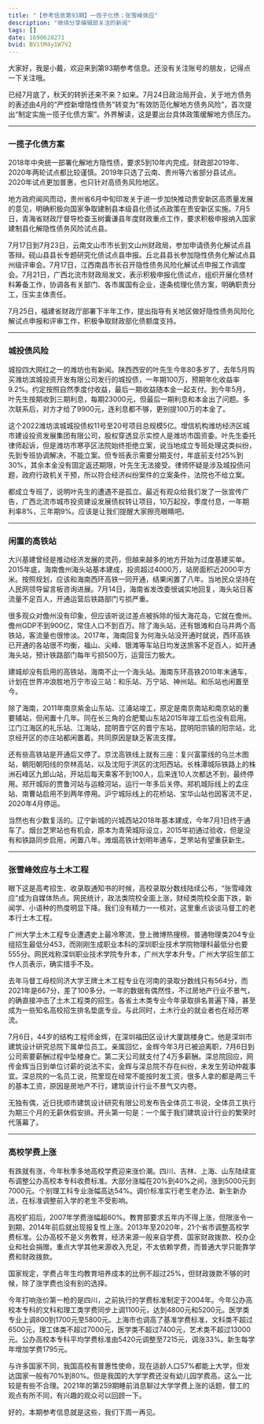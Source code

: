 ```yaml
---
title: "【参考信息第93期】一揽子化债；张雪峰效应"
description: "继续分享编辑部关注的新闻"
tags: []
date: 1690628271
bvid: BV1tM4y1W7V2
---
```

大家好，我是小戴，欢迎来到第93期参考信息。还没有关注账号的朋友，记得点一下关注哦。

已经7月底了，秋天的转折还来不来？如来。7月24日政治局开会，关于地方债务的表述由4月的“严控新增隐性债务”转变为“有效防范化解地方债务风险”，首次提出“制定实施一揽子化债方案”。外界解读，这是要出台具体政策缓解地方债压力。

---

### 一揽子化债方案

2018年中央统一部署化解地方隐性债，要求5到10年内完成。财政部2019年、2020年两轮试点都比较谨慎。2019年只选了云南、贵州等六省部分县试点。2020年试点更加普惠，也只针对高债务风险地区。

地方政府闻风而动，贵州省6月中旬印发关于进一步加快推动贵安新区高质量发展的意见，明确积极向国家争取建制县本级县化债试点政策在贵安新区实施。7月5日，青海省财政厅督导检查玉树囊谦县年度财政重点工作，要求积极申报纳入国家建制县化解隐性债务风险试点县。

7月17日到7月23日，云南文山市市长到文山州财政局，参加申请债务化解试点县答辩。砚山县县长专题研究化债试点县申报。丘北县县长参加隐性债务化解试点县州级评审会。7月17日，江西南昌市长召开隐性债务风险化解试点申报工作调度会。7月21日，广西北流市财政局发文，表示积极申报化债试点，组织开展化债材料筹备工作，协调各有关部门、各市属国有企业，逐条梳理化债方案，明确职责分工，压实主体责任。

7月25日，福建省财政厅部署下半年工作，提出指导有关地区做好隐性债务风险化解试点申报和评审工作，积极争取财政部化债额度支持。

---

### 城投债风险

城投四大网红之一的潍坊也有新闻。陕西西安的叶先生今年80多岁了，去年5月购买潍坊滨城投资开发有限公司发行的城投债，一年期100万，预期年化收益率9.2%。约定按照自然季度付收益，最后一期收益随本金一起支付。到今年5月，叶先生按期收到三期利息，每期23000元，但最后一期利息和本金出了问题。多次联系后，对方才给了9900元，连利息都不够，更别提100万的本金了。

这个2022潍坊滨城城投债权11号至20号项目总规模5亿。增信机构潍坊经济区城市建设投资发展集团有限公司，股权穿透显示实控人是潍坊市国资委。叶先生委托律师起诉，但是潍坊市寒亭区法院始终拒绝立案，说当地成立专班处理这类纠纷，先到专班协调解决，不能立案。但专班表示需要分期支付，年底前支付25%到30%，其余本金没有固定返还期限，叶先生无法接受。律师怀疑是涉及城投债问题，政府行政机关干预，所以符合经济纠纷案件的立案条件，法院也不给立案。

都成立专班了，说明叶先生的遭遇不是孤立。最近有观众给我们发了一张宣传广告，广西北流市城市投资建设发展债权转让项目，10万起投，季度付息，一年期利率8%，三年期9%。应该是让我们提醒大家擦亮眼睛吧。

---

### 闲置的高铁站

大兴基建曾经是推动经济发展的灵药，但越来越多的地方开始为过度基建买单。2015年底，海南儋州海头站基本建成，投资超过4000万，站房面积近2000平方米。按照规划，应该和海南西环高铁一同开通，结果闲置了八年。当地民众坚持在人民网领导留言板咨询进展。7月14日，海南省发改委很诚实地回复，海头站日客流量不足百人，开通运营后铁路部门亏损严重。

很多观众对儋州没有印象，但应该听说过差点被拆除的恒大海花岛，它就在儋州。儋州GDP不到900亿，常住人口不到百万。除了海头站，还有银滩和白马井两个高铁站，客流量也很惨淡。2017年，海南回复为何海头站没开通时就说，西环高铁已开通的各站很不均衡，福山、尖峰、银滩等车站日均发送旅客不足百人，如开通海头站，预计铁路部门每年亏损500万，运营压力极大。

建城却没有启用的高铁站，海南不止一个海头站。海南东环高铁2010年末通车，计划在世界冲浪胜地万宁市设三站：和乐站、万宁站、神州站。和乐站也闲置至今。

除了海南，2011年南京紫金山东站、江浦站竣工，原定是南京南站和南京站的重要辅站，但闲置十几年。同在长三角的合肥蜀山东站2015年竣工后也没有启用。江门江海区的礼乐站、江海站，昆明晋宁区的晋宁东站，昆明阳宗镇的阳宗站，北京经开区的亦庄站都闲置着。共同原因是缺乏客流支撑。

还有些高铁站是开通后又停了。京沈高铁线上就有三座：复兴富蒙线的乌兰木图站，朝阳朝阳线的奈林高站，以及沈阳于洪区的沈阳西站。长株潭城际铁路上的株洲石峰区九郎山站，开站后每天乘客不到100人，后来连10人次都达不到，最终停用。郑开城际的贾鲁河站与运粮河站，运行一年多后关停。郑机城际线上的孟庄站、南曹站启用不到两年停用。沪宁城际线上的花桥站、宝华山站也因客流不足，2020年4月停运。

当然也有少数复活的。辽宁新城的兴城西站2018年基本建成，今年7月1日终于通车了。烟台芝罘站也有机会，原本为青荣城际设立，2015年初通过验收，但是没有和铁路同步启用，闲置八年。潍烟高铁计划明年通车，芝罘站有望重获新生。

---

### 张雪峰效应与土木工程

眼下这是高考招生、收录取通知书的时候，高校录取分数线陆续公布，“张雪峰效应”成为自媒体热点。网民统计，政法类院校全面上涨，财经类院校全面下跌，新闻学、小语种的热度明显下降。我们没有精力一一核对，这里重点谈谈马督工的老本行土木工程。

广州大学土木工程专业遭遇史上最冷寒流，登上微博热搜榜。普通物理类204专业组招生最低分453，而刚刚生成职业本科的深圳职业技术学院物理科最低分也要555分。网民戏称深圳职业技术学院专升本，广州大学本升专。广州大学招生部工作人员表示，确实措手不及。

去年马督工母校同济大学王牌土木工程专业在河南的录取分数线只有564分，而2021年是667分，差了100多分。一年的数据有偶然性，不过房地产行业不景气，的确直接冲击了土木工程类的招生。各省土木类专业今年录取排名普遍下降，甚至成为一些知名高校招生排名垫底专业。与此同时，土木行业的就业者也在经历寒流。

7月6日，44岁的结构工程师金辉，在深圳福田区设计大厦跳楼身亡。他是深圳市建筑设计研究总院下属单位员工。亲属回忆，金辉今年3月已被迫离职，7月6日到公司索要薪酬过程中坠楼身亡。第二天公司就支付了4万多薪酬。深总院回应，网传金辉当日到单位讨薪的说法不实，金辉与深总院不存在纠纷，未发生劳动仲裁事宜。深总院的一名员工说，院里现在经常不能按时发工资，很多人拿的都是两三千的基本工资，原因是房地产不行，建筑设计行业不景气又内卷。

无独有偶，近日抚顺市建筑设计研究有限公司发布告全体员工书说，全体员工执行为期三个月的无薪休假安排。开头第一句是：一个属于我们建筑设计行业的繁荣时代落幕了。

---

### 高校学费上涨

有跌就有涨，今年秋季多地高校学费迎来涨价潮。四川、吉林、上海、山东陆续宣布调整公办高校本专科收费标准。大部分涨幅在20%到40%之间，涨到5000元到7000元。个别理工科专业涨幅高达54%。调价标准实行老生老办法、新生新办法，在标准调整前入学的老生不受影响。

高校扩招后，2007年学费涨幅超60%。教育部要求五年内不得上涨，但限涨令一到期，2014年前后就出现报复性上涨。2013年至2020年，21个省市调整高校学费标准。公办高校不是义务教育，经济来源一般来自学费、国家财政拨款、校办企业和社会捐赠。重点大学其他来源收入充足，不太依赖学费，而普通大学只能靠学费和财政拨款。

国家规定，学费占年生均教育培养成本的比例不超过25%，但财政拨款不够的时候，除了涨学费也没有别的选择。

今年打响涨价第一枪的是四川，之前执行的学费标准制定于2004年。今年公办高校本专科的文科和理工类学费同步上调1100元，达到4800元和5200元。医学类专业上调800到1700元至5800元。上海市也调高了基准学费标准，文科类不超过6500元，理工体类不超过7000元，医学类不超过7400元，艺术类不超过13000元。公办高校本专科平均学费标准由5420元调整至7215元，调涨33%。新生每学年增加学费1795元。

与许多国家不同，我国高校有普惠性使命，现在适龄人口57%都能上大学，但发达国家一般有70%到80%。但是我国的大学学费还没有幼儿园学费高，这么一比较是有些不合理。2021年的第259期睡前消息聊过大学学费上涨的话题，督工的观点有所不同，有兴趣的观众可以回顾一下。

好的，本期参考信息就是这些，我们下周一再见。

